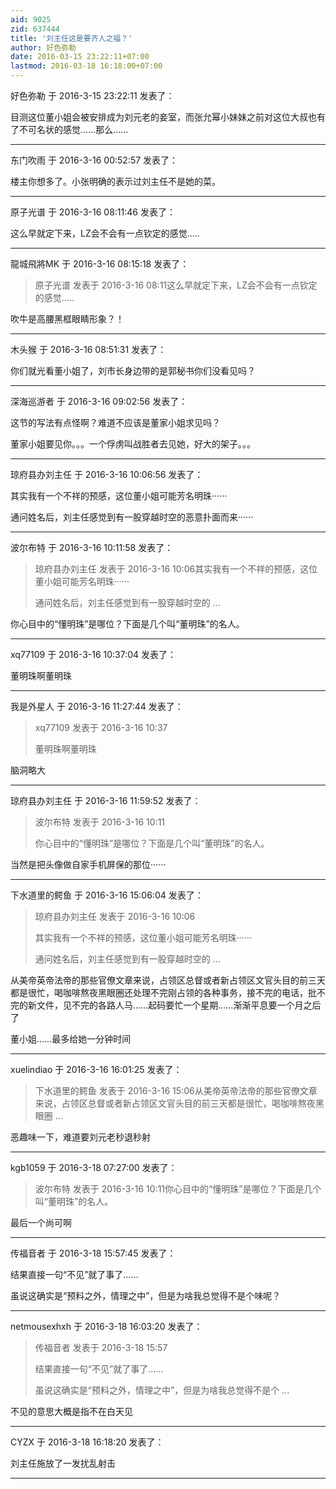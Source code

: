 ```yaml
---
aid: 9025
zid: 637444
title: '刘主任这是要齐人之福？'
author: 好色弥勒
date: 2016-03-15 23:22:11+07:00
lastmod: 2016-03-18 16:18:00+07:00
---
```


好色弥勒 于 2016-3-15 23:22:11 发表了：

目测这位董小姐会被安排成为刘元老的妾室，而张允幂小妹妹之前对这位大叔也有了不可名状的感觉……那么……

---------

东门吹雨 于 2016-3-16 00:52:57 发表了：

楼主你想多了。小张明确的表示过刘主任不是她的菜。

---------

原子光谱 于 2016-3-16 08:11:46 发表了：

这么早就定下来，LZ会不会有一点钦定的感觉.....

---------

龍城飛將MK 于 2016-3-16 08:15:18 发表了：

> 原子光谱 发表于 2016-3-16 08:11这么早就定下来，LZ会不会有一点钦定的感觉.....



吹牛是高腰黑框眼睛形象？！

---------

木头猴 于 2016-3-16 08:51:31 发表了：

你们就光看董小姐了，刘市长身边带的是郭秘书你们没看见吗？

---------

深海巡游者 于 2016-3-16 09:02:56 发表了：

这节的写法有点怪啊？难道不应该是董家小姐求见吗？

董家小姐要见你。。。一个俘虏叫战胜者去见她，好大的架子。。。

---------

琼府县办刘主任 于 2016-3-16 10:06:56 发表了：

其实我有一个不祥的预感，这位董小姐可能芳名明珠······

通问姓名后，刘主任感觉到有一股穿越时空的恶意扑面而来······

---------

波尔布特 于 2016-3-16 10:11:58 发表了：

> 琼府县办刘主任 发表于 2016-3-16 10:06其实我有一个不祥的预感，这位董小姐可能芳名明珠······
> 
> 通问姓名后，刘主任感觉到有一股穿越时空的 ...



你心目中的“懂明珠”是哪位？下面是几个叫“董明珠”的名人。

---------

xq77109 于 2016-3-16 10:37:04 发表了：

董明珠啊董明珠

---------

我是外星人 于 2016-3-16 11:27:44 发表了：

> xq77109 发表于 2016-3-16 10:37
> 
> 董明珠啊董明珠



脑洞略大

---------

琼府县办刘主任 于 2016-3-16 11:59:52 发表了：

> 波尔布特 发表于 2016-3-16 10:11
> 
> 你心目中的“懂明珠”是哪位？下面是几个叫“董明珠”的名人。



当然是把头像做自家手机屏保的那位······

---------

下水道里的鳄鱼 于 2016-3-16 15:06:04 发表了：

> 琼府县办刘主任 发表于 2016-3-16 10:06
> 
> 其实我有一个不祥的预感，这位董小姐可能芳名明珠······
> 
> 通问姓名后，刘主任感觉到有一股穿越时空的 ...



从美帝英帝法帝的那些官僚文章来说，占领区总督或者新占领区文官头目的前三天都是很忙，喝咖啡熬夜黑眼圈还处理不完刚占领的各种事务，接不完的电话，批不完的新文件，见不完的各路人马……起码要忙一个星期……渐渐平息要一个月之后了

董小姐……最多给她一分钟时间

---------

xuelindiao 于 2016-3-16 16:01:25 发表了：

> 下水道里的鳄鱼 发表于 2016-3-16 15:06从美帝英帝法帝的那些官僚文章来说，占领区总督或者新占领区文官头目的前三天都是很忙，喝咖啡熬夜黑眼圈 ...



恶趣味一下，难道要刘元老秒退秒射

---------

kgb1059 于 2016-3-18 07:27:00 发表了：

> 波尔布特 发表于 2016-3-16 10:11你心目中的“懂明珠”是哪位？下面是几个叫“董明珠”的名人。



最后一个尚可啊

---------

传福音者 于 2016-3-18 15:57:45 发表了：

结果直接一句“不见”就了事了……

虽说这确实是“预料之外，情理之中”，但是为啥我总觉得不是个味呢？

---------

netmousexhxh 于 2016-3-18 16:03:20 发表了：

> 传福音者 发表于 2016-3-18 15:57
> 
> 结果直接一句“不见”就了事了……
> 
> 虽说这确实是“预料之外，情理之中”，但是为啥我总觉得不是个 ...



不见的意思大概是指不在白天见

---------

CYZX 于 2016-3-18 16:18:20 发表了：

刘主任施放了一发扰乱射击

---------

